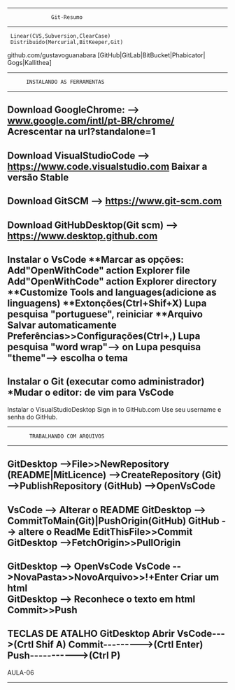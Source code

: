 ________________________________________
                  Git-Resumo
________________________________________
     Linear(CVS,Subversion,ClearCase)
     Distribuido(Mercurial,BitKeeper,Git)
github.com/gustavoguanabara
[GitHub|GitLab|BitBucket|Phabicator|
 Gogs|Kallithea]
________________________________________
          INSTALANDO AS FERRAMENTAS
________________________________________	
Download GoogleChrome:
--> www.google.com/intl/pt-BR/chrome/
Acrescentar na url?standalone=1
----------------------------------------
Download VisualStudioCode
--> https://www.code.visualstudio.com
Baixar a versão Stable	
----------------------------------------
Download GitSCM
--> https://www.git-scm.com
----------------------------------------
Download GitHubDesktop(Git scm)
--> https://www.desktop.github.com
----------------------------------------
Instalar o VsCode
**Marcar as opções:
Add"OpenWithCode" action Explorer file
Add"OpenWithCode" action Explorer directory
**Customize
Tools and languages(adicione as linguagens)
**Extonções(Ctrl+Shif+X)
Lupa pesquisa "portuguese", reiniciar
**Arquivo 
Salvar automaticamente
Preferências>>Configurações(Ctrl+,)
  Lupa pesquisa "word wrap"--> on
  Lupa pesquisa "theme"--> escolha o tema
----------------------------------------
Instalar o Git
(executar como administrador)
*Mudar o editor: de vim para VsCode
----------------------------------------
Instalar o VisualStudioDesktop
Sign in to GitHub.com
Use seu username e senha do GitHub.
________________________________________
           TRABALHANDO COM ARQUIVOS
________________________________________
GitDesktop
-->File>>NewRepository (README|MitLicence)
-->CreateRepository  (Git)
-->PublishRepository (GitHub)
-->OpenVsCode
----------------------------------------
VsCode
--> Alterar o README
GitDesktop
--> CommitToMain(Git)|PushOrigin(GitHub)
GitHub
--> altere o ReadMe
    EditThisFile>>Commit
GitDesktop
-->FetchOrigin>>PullOrigin
----------------------------------------
GitDesktop
--> OpenVsCode
VsCode
-->NovaPasta>>NovoArquivo>>!+Enter
   Criar um html    
GitDesktop
--> Reconhece o texto em html
    Commit>>Push
----------------------------------------
TECLAS DE ATALHO GitDesktop
Abrir VsCode--->(Crtl Shif A)
Commit--------->(Crtl Enter)
Push----------->(Ctrl P)
----------------------------------------
AULA-06
________________________________________
